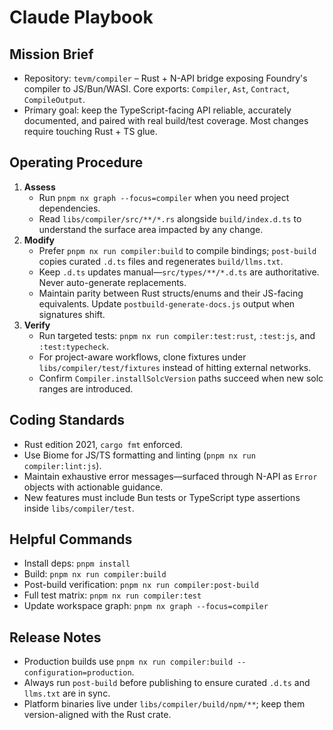 <!-- nx configuration start-->
<!-- Leave the start & end comments to automatically receive updates. -->

# Claude Playbook

## Mission Brief

- Repository: `tevm/compiler` – Rust + N-API bridge exposing Foundry's compiler to JS/Bun/WASI. Core exports: `Compiler`, `Ast`, `Contract`, `CompileOutput`.
- Primary goal: keep the TypeScript-facing API reliable, accurately documented, and paired with real build/test coverage. Most changes require touching Rust + TS glue.

## Operating Procedure

1. **Assess**
   - Run `pnpm nx graph --focus=compiler` when you need project dependencies.
   - Read `libs/compiler/src/**/*.rs` alongside `build/index.d.ts` to understand the surface area impacted by any change.
2. **Modify**
   - Prefer `pnpm nx run compiler:build` to compile bindings; `post-build` copies curated `.d.ts` files and regenerates `build/llms.txt`.
   - Keep `.d.ts` updates manual—`src/types/**/*.d.ts` are authoritative. Never auto-generate replacements.
   - Maintain parity between Rust structs/enums and their JS-facing equivalents. Update `postbuild-generate-docs.js` output when signatures shift.
3. **Verify**
   - Run targeted tests: `pnpm nx run compiler:test:rust`, `:test:js`, and `:test:typecheck`.
   - For project-aware workflows, clone fixtures under `libs/compiler/test/fixtures` instead of hitting external networks.
   - Confirm `Compiler.installSolcVersion` paths succeed when new solc ranges are introduced.

## Coding Standards

- Rust edition 2021, `cargo fmt` enforced.
- Use Biome for JS/TS formatting and linting (`pnpm nx run compiler:lint:js`).
- Maintain exhaustive error messages—surfaced through N-API as `Error` objects with actionable guidance.
- New features must include Bun tests or TypeScript type assertions inside `libs/compiler/test`.

## Helpful Commands

- Install deps: `pnpm install`
- Build: `pnpm nx run compiler:build`
- Post-build verification: `pnpm nx run compiler:post-build`
- Full test matrix: `pnpm nx run compiler:test`
- Update workspace graph: `pnpm nx graph --focus=compiler`

## Release Notes

- Production builds use `pnpm nx run compiler:build --configuration=production`.
- Always run `post-build` before publishing to ensure curated `.d.ts` and `llms.txt` are in sync.
- Platform binaries live under `libs/compiler/build/npm/**`; keep them version-aligned with the Rust crate.

<!-- nx configuration end-->

